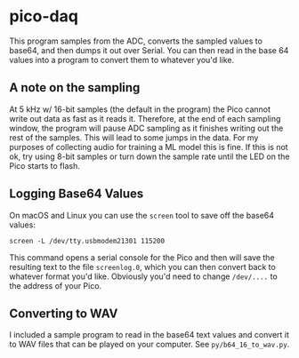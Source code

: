 # pico-daq

This program samples from the ADC, converts the sampled values to base64, and then dumps it out over Serial. You can then read in the base 64 values into a program to convert them to whatever you'd like.

## A note on the sampling

At 5 kHz w/ 16-bit samples (the default in the program) the Pico cannot write out data as fast as it reads it. Therefore, at the end of each sampling window, the program will pause ADC sampling as it finishes writing out the rest of the samples. This will lead to some jumps in the data. For my purposes of collecting audio for training a ML model this is fine. If this is not ok, try using 8-bit samples or turn down the sample rate until the LED on the Pico starts to flash.

## Logging Base64 Values

On macOS and Linux you can use the `screen` tool to save off the base64 values:

    screen -L /dev/tty.usbmodem21301 115200

This command opens a serial console for the Pico and then will save the resulting text to the file `screenlog.0`, which you can then convert back to whatever format you'd like. Obviously you'd need to change `/dev/....` to the address of your Pico.

## Converting to WAV

I included a sample program to read in the base64 text values and convert it to WAV files that can be played on your computer. See `py/b64_16_to_wav.py`.